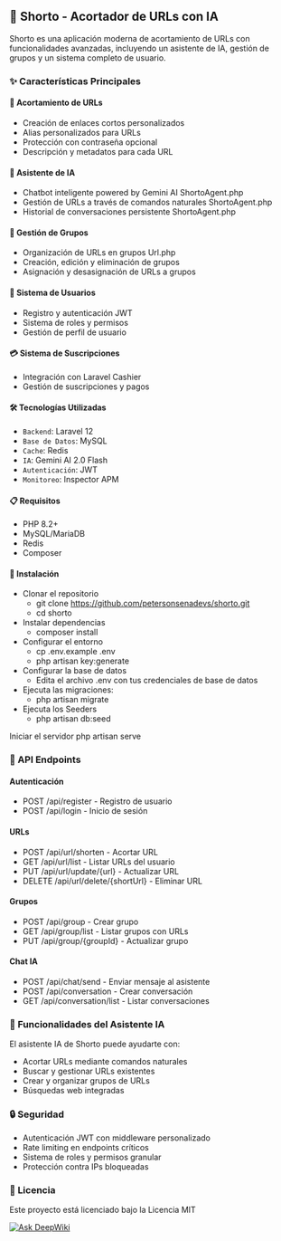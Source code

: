 ## 🔗 Shorto - Acortador de URLs con IA
Shorto es una aplicación moderna de acortamiento de URLs con funcionalidades avanzadas, incluyendo un asistente de IA, gestión de grupos y un sistema completo de usuario.

### ✨ Características Principales
#### 🎯 Acortamiento de URLs
- Creación de enlaces cortos personalizados
- Alias personalizados para URLs 
- Protección con contraseña opcional 
- Descripción y metadatos para cada URL 
#### 🤖 Asistente de IA
- Chatbot inteligente powered by Gemini AI ShortoAgent.php
- Gestión de URLs a través de comandos naturales ShortoAgent.php
- Historial de conversaciones persistente ShortoAgent.php
#### 📁 Gestión de Grupos
- Organización de URLs en grupos Url.php
- Creación, edición y eliminación de grupos 
- Asignación y desasignación de URLs a grupos 
#### 👤 Sistema de Usuarios
- Registro y autenticación JWT 
- Sistema de roles y permisos 
- Gestión de perfil de usuario
#### 💳 Sistema de Suscripciones
- Integración con Laravel Cashier 
- Gestión de suscripciones y pagos
#### 🛠️ Tecnologías Utilizadas
- `Backend`: Laravel 12
- `Base de Datos`: MySQL
- `Cache`: Redis 
- `IA`: Gemini AI 2.0 Flash 
- `Autenticación`: JWT
- `Monitoreo`: Inspector APM 
#### 📋 Requisitos
- PHP 8.2+ 
- MySQL/MariaDB
- Redis
- Composer
#### 🚀 Instalación
- Clonar el repositorio
    - git clone https://github.com/petersonsenadevs/shorto.git  
    - cd shorto
- Instalar dependencias
    - composer install  
- Configurar el entorno
    - cp .env.example .env  
    - php artisan key:generate
- Configurar la base de datos
    - Edita el archivo .env con tus credenciales de base de datos
- Ejecuta las migraciones:
    - php artisan migrate
- Ejecuta los Seeders
    - php artisan db:seed

Iniciar el servidor
php artisan serve

### 📖 API Endpoints
#### Autenticación
- POST /api/register - Registro de usuario 
- POST /api/login - Inicio de sesión 
#### URLs
- POST /api/url/shorten - Acortar URL 
- GET /api/url/list - Listar URLs del usuario 
- PUT /api/url/update/{url} - Actualizar URL 
- DELETE /api/url/delete/{shortUrl} - Eliminar URL 
#### Grupos
- POST /api/group - Crear grupo 
- GET /api/group/list - Listar grupos con URLs 
- PUT /api/group/{groupId} - Actualizar grupo 
#### Chat IA
- POST /api/chat/send - Enviar mensaje al asistente 
- POST /api/conversation - Crear conversación 
- GET /api/conversation/list - Listar conversaciones 
  

### 🤖 Funcionalidades del Asistente IA
El asistente IA de Shorto puede ayudarte con:

- Acortar URLs mediante comandos naturales 
- Buscar y gestionar URLs existentes
- Crear y organizar grupos de URLs
- Búsquedas web integradas 


### 🔒 Seguridad
- Autenticación JWT con middleware personalizado 
- Rate limiting en endpoints críticos 
- Sistema de roles y permisos granular
- Protección contra IPs bloqueadas
  
### 📄 Licencia
Este proyecto está licenciado bajo la Licencia MIT 




[![Ask DeepWiki](https://deepwiki.com/badge.svg)](https://deepwiki.com/petersonsenadevs/shorto)

